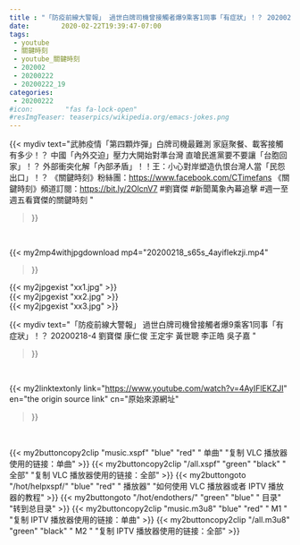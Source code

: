 ```yaml
---
title : "「防疫前線大警報」 過世白牌司機曾接觸者爆9乘客1同事「有症狀」！？ 20200218-4 劉寶傑 康仁俊 王定宇 黃世聰 李正皓 吳子嘉 "
date:        2020-02-22T19:39:47-07:00
tags:
 - youtube
 - 關鍵時刻
 - youtube_關鍵時刻
 - 202002
 - 20200222
 - 20200222_19
categories:
 - 20200222
#icon:        "fas fa-lock-open"
#resImgTeaser: teaserpics/wikipedia.org/emacs-jokes.png
---
```


{{< mydiv text="武肺疫情「第四顆炸彈」白牌司機最難測 家庭聚餐、載客接觸有多少！？ 中國「內外交迫」壓力大開始對準台灣 直嗆民進黨要不要讓「台胞回家」！？ 外部衝突化解「內部矛盾」！！王：小心對岸塑造仇恨台灣人當「民怨出口」！？  《關鍵時刻》粉絲團：https://www.facebook.com/CTimefans 《關鍵時刻》頻道訂閱：https://bit.ly/2OlcnV7  #劉寶傑 #新聞萬象內幕追擊 #週一至週五看寶傑的關鍵時刻 "
>}}
<br>


{{< my2mp4withjpgdownload mp4="20200218_s65s_4ayiflekzji.mp4"
>}}

{{< my2jpgexist "xx1.jpg" >}}<br>
{{< my2jpgexist "xx2.jpg" >}}<br>
{{< my2jpgexist "xx3.jpg" >}}<br>



{{< mydiv text="「防疫前線大警報」 過世白牌司機曾接觸者爆9乘客1同事「有症狀」！？ 20200218-4 劉寶傑 康仁俊 王定宇 黃世聰 李正皓 吳子嘉 "
>}}
<br>

{{< my2linktextonly link="https://www.youtube.com/watch?v=4AyIFlEKZJI"
en="the origin source link" cn="原始來源網址"
>}}


<br>

{{< my2buttoncopy2clip "music.xspf"        "blue"   "red"    " 单曲"  "复制 VLC 播放器使用的链接：单曲" >}} {{< my2buttoncopy2clip "/all.xspf"         "green"  "black"  " 全部"  "复制 VLC 播放器使用的链接：全部" >}} {{< my2buttongoto      "/hot/helpxspf/"    "blue"   "red"    " 播放器" "如何使用 VLC 播放器或者 IPTV 播放器的教程" >}} {{< my2buttongoto      "/hot/endothers/"   "green"  "blue"   " 目录"   "转到总目录" >}} {{< my2buttoncopy2clip "music.m3u8"        "blue"   "red"    " M1 "    "复制 IPTV 播放器使用的链接：单曲" >}} {{< my2buttoncopy2clip "/all.m3u8"         "green"  "black"  " M2 "    "复制 IPTV 播放器使用的链接：全部" >}} 
